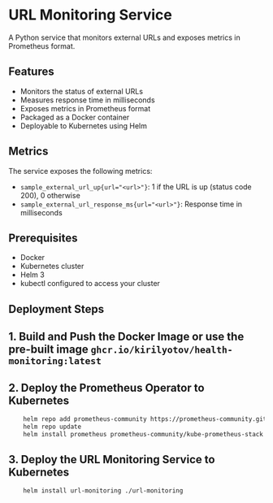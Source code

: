 # URL Monitoring Service

A Python service that monitors external URLs and exposes metrics in Prometheus format.

## Features

- Monitors the status of external URLs
- Measures response time in milliseconds
- Exposes metrics in Prometheus format
- Packaged as a Docker container
- Deployable to Kubernetes using Helm

## Metrics

The service exposes the following metrics:

- `sample_external_url_up{url="<url>"}`: 1 if the URL is up (status code 200), 0 otherwise
- `sample_external_url_response_ms{url="<url>"}`: Response time in milliseconds

## Prerequisites

- Docker
- Kubernetes cluster
- Helm 3
- kubectl configured to access your cluster

## Deployment Steps

## 1. Build and Push the Docker Image or use the pre-built image `ghcr.io/kirilyotov/health-monitoring:latest`

## 2. Deploy the Prometheus Operator to Kubernetes

```bash
    helm repo add prometheus-community https://prometheus-community.github.io/helm-charts
    helm repo update
    helm install prometheus prometheus-community/kube-prometheus-stack
```

## 3. Deploy the URL Monitoring Service to Kubernetes

```bash
    helm install url-monitoring ./url-monitoring
```
